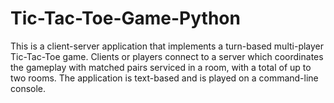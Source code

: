 # Tic-Tac-Toe-Game-Python
This is a client-server application that implements a turn-based multi-player Tic-Tac-Toe game. Clients or players connect to a server which coordinates the gameplay with matched pairs serviced in a room, with a total of up to two rooms. The application is text-based and is played on a command-line console.
